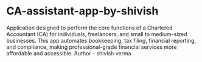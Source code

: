 # CA-assistant-app-by-shivish
Application designed to perform the core functions of a Chartered Accountant (CA) for individuals, freelancers, and small to medium-sized businesses. This app automates bookkeeping, tax filing, financial reporting, and compliance, making professional-grade financial services more affordable and accessible. 
Author - shivish verma 

